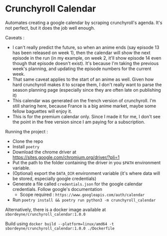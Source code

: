 # Crunchyroll Calendar

Automates creating a google calendar by scraping crunchyroll's agenda. It's not perfect,
but it does the job well enough.

Caveats :

- I can't really predict the future, so when an anime ends (say episode 13 has been released on week 1), then the calendar will show the next episode in the run (in my example, on week 2, it'll show episode 14 even though that episode doesn't exist). It's because I'm taking the previous week's planning, and updating the episode numbers for the current week.
- That same caveat applies to the start of an anime as well. Given how hard crunchyroll makes it to scrape them, I don't really want to parse the season planning page (especially since they are often late on publishing it)
- This calendar was generated on the french version of crunchyroll. I'm still sharing here, because France is a big anime market, maybe some fellow baguettes will enjoy it.
- This is for the premium calendar only. Since I made it for me, I don't see the point in the free version since I am paying for a subscription.

Running the project :

- Clone the repo
- Install `poetry`
- Download the chrome driver at https://sites.google.com/chromium.org/driver/?pli=1
- Put the path to the folder containing the driver in you `$PATH` environment variable.
- (Optional) export the `DATA_DIR` environment variable (it's where data will be stored, especially google credentials)
- Generate a file called `credentials.json` for the google calendar credentials. Follow google's documentation
  - Scope required : `https://www.googleapis.com/auth/calendar`
- Run `poetry install && poetry run python3 -m crunchyroll_calendar`

Alternatively, there is a docker image available at `sbordeyne/crunchyroll_calendar:1.0.0`

Build using `docker build --platform=linux/amd64 -t sbordeyne/crunchyroll_calendar:1.0.0 ./Dockerfile`
